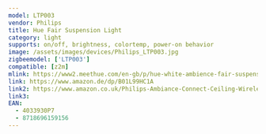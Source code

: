 ```yaml
---
model: LTP003
vendor: Philips
title: Hue Fair Suspension Light
category: light
supports: on/off, brightness, colortemp, power-on behavior
image: /assets/images/devices/Philips_LTP003.jpg
zigbeemodel: ['LTP003']
compatible: [z2m]
mlink: https://www2.meethue.com/en-gb/p/hue-white-ambience-fair-suspension-light/4033930P7
link: https://www.amazon.de/dp/B01L99HC1A
link2: https://www.amazon.co.uk/Philips-Ambiance-Connect-Ceiling-Wireless/dp/B01L99HC1A/ref=sr_1_1?keywords=B01L99HC1A&qid=1578809337&sr=8-1
link3: 
EAN: 
  - 4033930P7
  - 8718696159156
---
```

